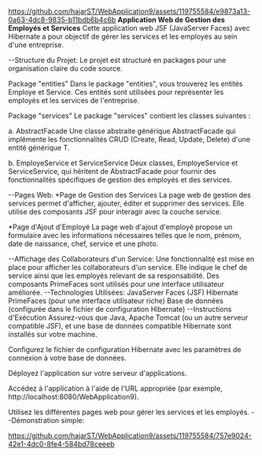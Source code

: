 
https://github.com/hajarST/WebApplication9/assets/119755584/e9873a13-0a63-4dc8-9835-b11bdb6b4c6b
******Application Web de Gestion des Employés et Services******
Cette application web JSF (JavaServer Faces) avec Hibernate a pour objectif de gérer les services et les employés au sein d'une entreprise.

--Structure du Projet:
Le projet est structuré en packages pour une organisation claire du code source.

Package "entities"
Dans le package "entities", vous trouverez les entités Employe et Service. Ces entités sont utilisées pour représenter les employés et les services de l'entreprise.

Package "services"
Le package "services" contient les classes suivantes :

a. AbstractFacade
Une classe abstraite générique AbstractFacade qui implémente les fonctionnalités CRUD (Create, Read, Update, Delete) d'une entité générique T.

b. EmployeService et ServiceService
Deux classes, EmployeService et ServiceService, qui héritent de AbstractFacade pour fournir des fonctionnalités spécifiques de gestion des employés et des services.

--Pages Web:
*Page de Gestion des Services
La page web de gestion des services permet d'afficher, ajouter, éditer et supprimer des services. Elle utilise des composants JSF pour interagir avec la couche service.

*Page d'Ajout d'Employé
La page web d'ajout d'employé propose un formulaire avec les informations nécessaires telles que le nom, prénom, date de naissance, chef, service et une photo.

--Affichage des Collaborateurs d'un Service:
Une fonctionnalité est mise en place pour afficher les collaborateurs d'un service. Elle indique le chef de service ainsi que les employés relevant de sa responsabilité. Des composants PrimeFaces sont utilisés pour une interface utilisateur améliorée.
--Technologies Utilisées:
JavaServer Faces (JSF)
Hibernate
PrimeFaces (pour une interface utilisateur riche)
Base de données (configurée dans le fichier de configuration Hibernate)
--Instructions d'Exécution
Assurez-vous que Java, Apache Tomcat (ou un autre serveur compatible JSF), et une base de données compatible Hibernate sont installés sur votre machine.

Configurez le fichier de configuration Hibernate avec les paramètres de connexion à votre base de données.

Déployez l'application sur votre serveur d'applications.

Accédez à l'application à l'aide de l'URL appropriée (par exemple, http://localhost:8080/WebApplication9).

Utilisez les différentes pages web pour gérer les services et les employés.
--Démonstration simple:




https://github.com/hajarST/WebApplication9/assets/119755584/757e9024-42e1-4dc0-8fe4-584bd78ceeeb



